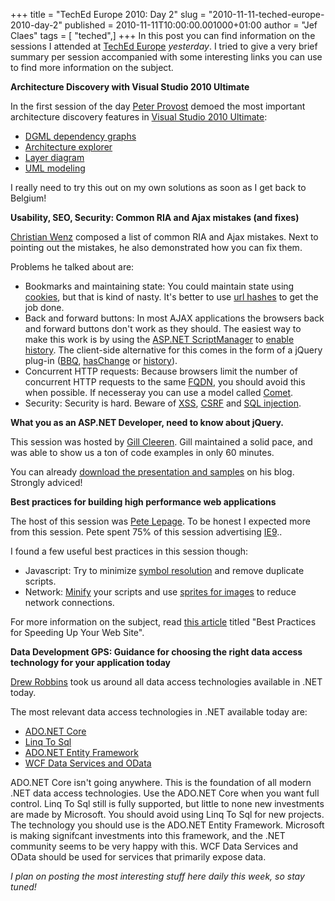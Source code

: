 +++
title = "TechEd Europe 2010: Day 2"
slug = "2010-11-11-teched-europe-2010-day-2"
published = 2010-11-11T10:00:00.001000+01:00
author = "Jef Claes"
tags = [ "teched",]
+++
In this post you can find information on the sessions I attended at
[TechEd Europe](http://www.microsoft.com/europe/teched/) <span
style="font-style:italic;">yesterday</span>. I tried to give a very
brief summary per session accompanied with some interesting links you
can use to find more information on the subject.  
  
<span style="font-weight:bold;">Architecture Discovery with Visual
Studio 2010 Ultimate</span>  
  
In the first session of the day [Peter
Provost](http://www.peterprovost.org/) demoed the most important
architecture discovery features in [Visual Studio 2010
Ultimate](http://www.microsoft.com/visualstudio/en-us/products/2010-editions/ultimate):  
- [DGML dependency
graphs](http://blogs.msdn.com/b/jasonz/archive/2010/02/02/favorite-vs2010-features-dependency-graphs-and-dgml.aspx)  
- [Architecture
explorer](http://netindonesia.net/blogs/wely/archive/2010/06/22/architectural-features-in-vs2010-part-2-architecture-explorer.aspx)  
- [Layer
diagram](http://blogs.u2u.be/peter/post/2010/01/19/Using-the-Visual-Studio-2010-layer-diagram-to-verify-your-solution.aspx)  
- [UML
modeling](http://weblogs.asp.net/gunnarpeipman/archive/2009/11/04/visual-studio-2010-uml-modeling-projects.aspx)  
  
I really need to try this out on my own solutions as soon as I get back
to Belgium!  
  
<span style="font-weight:bold;">Usability, SEO, Security: Common RIA and
Ajax mistakes (and fixes)</span>  
  
[Christian Wenz](http://twitter.com/#!/chwenz) composed a list of common
RIA and Ajax mistakes. Next to pointing out the mistakes, he also
demonstrated how you can fix them.  
  
Problems he talked about are:  
- Bookmarks and maintaining state: You could maintain state using
[cookies](http://en.wikipedia.org/wiki/HTTP_cookie), but that is kind of
nasty. It's better to use [url
hashes](http://ajaxpatterns.org/Unique_URLs) to get the job done.  
- Back and forward buttons: In most AJAX applications the browsers back
and forward buttons don't work as they should. The easiest way to make
this work is by using the [ASP.NET
ScriptManager](http://msdn.microsoft.com/en-us/magazine/cc163354.aspx)
to [enable
history](http://dotnetslackers.com/articles/aspnet/AFirstLookAtASPNETExtensions35HistoryPoints.aspx).
The client-side alternative for this comes in the form of a jQuery
plug-in ([BBQ](http://benalman.com/projects/jquery-bbq-plugin/),
[hasChange](http://benalman.com/projects/jquery-hashchange-plugin/) or
[history](http://tkyk.github.com/jquery-history-plugin/)).  
- Concurrent HTTP requests: Because browsers limit the number of
concurrent HTTP requests to the same
[FQDN](http://en.wikipedia.org/wiki/Fully_qualified_domain_name), you
should avoid this when possible. If necesseray you can use a model
called [Comet](http://en.wikipedia.org/wiki/Comet_(programming)).  
- Security: Security is hard. Beware of
[XSS](http://en.wikipedia.org/wiki/Cross-site_scripting),
[CSRF](http://en.wikipedia.org/wiki/Cross-site_request_forgery) and [SQL
injection](http://en.wikipedia.org/wiki/SQL_injection).  
  
<span style="font-weight:bold;">What you as an ASP.NET Developer, need
to know about jQuery.</span>  
  
This session was hosted by [Gill Cleeren](http://www.snowball.be/). Gill
maintained a solid pace, and was able to show us a ton of code examples
in only 60 minutes.  
  
You can already [download the presentation and
samples](http://www.snowball.be/2010/11/11/Slides+And+Demos+From+My+Very+First+TechEd+Talk.aspx)
on his blog. Strongly adviced!  
  
<span style="font-weight:bold;">Best practices for building high
performance web applications</span>  
  
The host of this session was [Pete Lepage](petelepage.com). To be honest
I expected more from this session. Pete spent 75% of this session
advertising [IE9](beautyoftheweb.com)..  
  
I found a few useful best practices in this session though:  
- Javascript: Try to minimize [symbol
resolution](http://docs.sun.com/app/docs/doc/819-0690/chapter2-93321?a=view)
and remove duplicate scripts.  
- Network:
[Minify](http://jclaes.blogspot.com/2010/01/introduction-to-aspnet-ajax-4-minifier.html)
your scripts and use [sprites for
images](http://css-tricks.com/css-sprites/) to reduce network
connections.  
  
For more information on the subject, read [this
article](http://developer.yahoo.com/performance/rules.html) titled "Best
Practices for Speeding Up Your Web Site".  
  
<span style="font-weight:bold;">Data Development GPS: Guidance for
choosing the right data access technology for your application
today</span>  
  
[Drew Robbins](http://geekswithblogs.net/drewby/Default.aspx) took us
around all data access technologies available in .NET today.  
  
The most relevant data access technologies in .NET available today
are:  
- [ADO.NET Core](http://msdn.microsoft.com/en-us/data/aa937722.aspx)  
- [Linq To Sql](http://msdn.microsoft.com/en-us/library/bb425822.aspx)  
- [ADO.NET Entity
Framework](http://msdn.microsoft.com/en-us/library/aa697427(VS.80).aspx)  
- [WCF Data Services and
OData](http://msdn.microsoft.com/en-us/data/odata.aspx)  
  
ADO.NET Core isn't going anywhere. This is the foundation of all modern
.NET data access technologies. Use the ADO.NET Core when you want full
control. Linq To Sql still is fully supported, but little to none new
investments are made by Microsoft. You should avoid using Linq To Sql
for new projects. The technology you should use is the ADO.NET Entity
Framework. Microsoft is making signifcant investments into this
framework, and the .NET community seems to be very happy with this. WCF
Data Services and OData should be used for services that primarily
expose data.  
  
  
<span style="font-style:italic;">I plan on posting the most interesting
stuff here daily this week, so stay tuned!</span>
